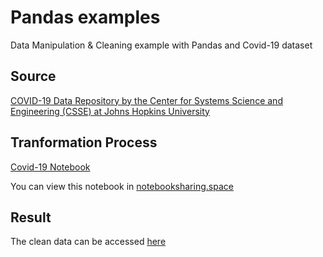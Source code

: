 # Pandas examples

Data Manipulation & Cleaning example with Pandas and Covid-19 dataset

## Source

[COVID-19 Data Repository by the Center for Systems Science and Engineering (CSSE) at Johns Hopkins University](https://github.com/CSSEGISandData/COVID-19)

## Tranformation Process

[Covid-19 Notebook](./Covid_19.ipynb)

You can view this notebook in [notebooksharing.space](https://notebooksharing.space/view/85ac7789c1e204b3e7f577941b54f248190818cfa0fafc13c17f942452040f1b#displayOptions=)

## Result

The clean data can be accessed [here](./All_data.xlsx)
